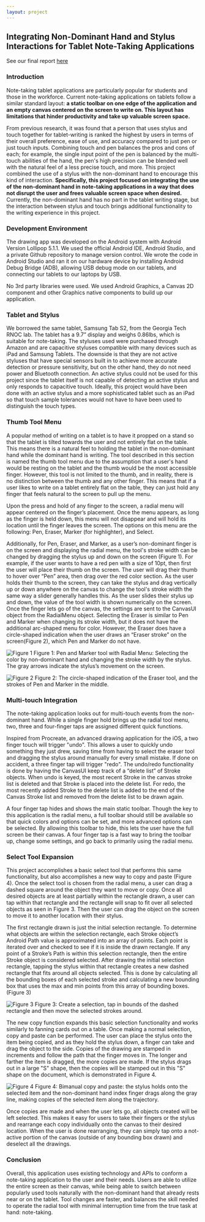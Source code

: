 ```yaml
---
layout: project
---
```


## Integrating Non-Dominant Hand and Stylus Interactions for Tablet Note-Taking Applications

See our final report [here](./report.pdf)

### Introduction

Note-taking tablet applications are particularly popular for students and those in the workforce. Current note-taking applications on tablets follow a similar standard layout: **a static toolbar on one edge of the application and an empty canvas centered on the screen to write on. This layout has limitations that hinder productivity and take up valuable screen space.**

From previous research, it was found that a person that uses stylus and touch together for tablet-writing is ranked the highest by users in terms of their overall preference, ease of use, and accuracy compared to just pen or just touch inputs. Combining touch and pen balances the pros and cons of each; for example, the single input point of the pen is balanced by the multi-touch abilities of the hand, the pen's high precision can be blended well with the natural feel of a less precise touch, and more. This project combined the use of a stylus with the non-dominant hand to encourage this kind of interaction. **Specifically, this project focused on integrating the use of the non-dominant hand in note-taking applications in a way that does not disrupt the user and frees valuable screen space when desired.** Currently, the non-dominant hand has no part in the tablet writing stage, but the interaction between stylus and touch brings additional functionality to the writing experience in this project.

### Development Environment

The drawing app was developed on the Android system with Android Version Lollipop 5.1.1. We used the official Android IDE, Android Studio, and a private Github repository to manage version control. We wrote the code in Android Studio and ran it on our hardware device by installing Android Debug Bridge (ADB), allowing USB debug mode on our tablets, and connecting our tablets to our laptops by USB.

No 3rd party libraries were used. We used Android Graphics, a Canvas 2D component and other Graphics native components to build up our application.

### Tablet and Stylus

We borrowed the same tablet, Samsung Tab S2, from the Georgia Tech RNOC lab. The tablet has a 9.7” display and weighs 0.86lbs, which is suitable for note-taking. The styluses used were purchased through Amazon and are capacitive styluses compatible with many devices such as iPad and Samsung Tablets. The downside is that they are not active styluses that have special sensors built in to achieve more accurate detection or pressure sensitivity, but on the other hand, they do not need power and Bluetooth connection. An active stylus could not be used for this project since the tablet itself is not capable of detecting an active stylus and only responds to capacitive touch. Ideally, this project would have been done with an active stylus and a more sophisticated tablet such as an iPad so that touch sample tolerances would not have to have been used to distinguish the touch types.

### Thumb Tool Menu

A popular method of writing on a tablet is to have it propped on a stand so that the tablet is tilted towards the user and not entirely flat on the table. This means there is a natural feel to holding the tablet in the non-dominant hand while the dominant hand is writing. The tool described in this section is named the thumb tool menu due to the assumption that a user's hand would be resting on the tablet and the thumb would be the most accessible finger. However, this tool is not limited to the thumb, and in reality, there is no distinction between the thumb and any other finger. This means that if a user likes to write on a tablet entirely flat on the table, they can just hold any finger that feels natural to the screen to pull up the menu.

Upon the press and hold of any finger to the screen, a radial menu will appear centered on the finger’s placement. Once the menu appears, as long as the finger is held down, this menu will not disappear and will hold its location until the finger leaves the screen. The options on this menu are the following: Pen, Eraser, Marker (for highlighter), and Select.

Additionally, for Pen, Eraser, and Marker, as a user’s non-dominant finger is on the screen and displaying the radial menu, the tool's stroke width can be changed by dragging the stylus up and down on the screen (Figure 1). For example, if the user wants to have a red pen with a size of 10pt, then first the user will place their thumb on the screen. The user will drag their thumb to hover over “Pen” area, then drag over the red color section. As the user holds their thumb to the screen, they can take the stylus and drag vertically up or down anywhere on the canvas to change the tool's stroke width the same way a slider generally handles this. As the user slides their stylus up and down, the value of the tool width is shown numerically on the screen. Once the finger lets go of the canvas, the settings are sent to the CanvasUI object from the RadialMenu object. Selecting the Eraser is similar to Pen and Marker when changing its stroke width, but it does not have the additional arc-shaped menu for color. However, the Eraser does have a circle-shaped indication when the user draws an “Eraser stroke” on the screen(Figure 2), which Pen and Marker do not have.

![Figure 1](https://i.imgur.com/dCsq1Ef.jpg)
Figure 1: Pen and Marker tool with Radial Menu: Selecting the color by non-dominant hand and changing the stroke width by the stylus. The gray arrows indicate the stylus’s movement on the screen.

![Figure 2](https://i.imgur.com/UxplSI3.jpg)
Figure 2: The circle-shaped indication of the Eraser tool, and the strokes of Pen and Marker in the middle.

### Multi-touch Integration

The note-taking application looks out for multi-touch events from the non-dominant hand. While a single finger hold brings up the radial tool menu, two, three and four-finger taps are assigned different quick functions.

Inspired from Procreate, an advanced drawing application for the iOS, a two finger touch will trigger "undo". This allows a user to quickly undo something they just drew, saving time from having to select the eraser tool and dragging the stylus around manually for every small mistake. If done on accident, a three finger tap will trigger "redo". The undo/redo functionality is done by having the CanvasUI keep track of a “delete list” of Stroke objects. When undo is keyed, the most recent Stroke in the canvas stroke list is deleted and that Stroke is placed into the delete list. For redo, the most recently added Stroke to the delete list is added to the end of the Canvas Stroke list and removed from the delete list to be drawn again.

A four finger tap hides and shows the main static toolbar. Though the key to this application is the radial menu, a full toolbar should still be available so that quick colors and options can be set, and more advanced options can be selected. By allowing this toolbar to hide, this lets the user have the full screen be their canvas. A four finger tap is a fast way to bring the toolbar up, change some settings, and go back to primarily using the radial menu.

### Select Tool Expansion

This project accomplishes a basic select tool that performs this same functionality, but also accomplishes a new way to copy and paste (Figure 4). Once the select tool is chosen from the radial menu, a user can drag a dashed square around the object they want to move or copy. Once all desired objects are at least partially within the rectangle drawn, a user can tap within that rectangle and the rectangle will snap to fit over all selected objects as seen in Figure 3. Then the user can drag the object on the screen to move it to another location with their stylus.

The first rectangle drawn is just the initial selection rectangle. To determine what objects are within the selection rectangle, each Stroke object’s Android Path value is approximated into an array of points. Each point is iterated over and checked to see if it is inside the drawn rectangle. If any point of a Stroke’s Path is within this selection rectangle, then the entire Stroke object is considered selected. After drawing the initial selection rectangle, tapping the stylus within that rectangle creates a new dashed rectangle that fits around all objects selected. This is done by calculating all the bounding boxes of each selected stroke and calculating a new bounding box that uses the max and min points from this array of bounding boxes.(Figure 3)

![Figure 3](https://i.imgur.com/lTaegsk.png)
Figure 3: Create a selection, tap in bounds of the dashed rectangle and then move the selected strokes around.

The new copy function expands this basic selection functionality and works similarly to fanning cards out on a table. Once making a normal selection, copy and paste can be performed. The user can place the stylus onto the item being copied, and as they hold the stylus down, a finger can take and drag the object to the side. Copies of the drawing are stamped in increments and follow the path that the finger moves in. The longer and farther the item is dragged, the more copies are made. If the stylus drags out in a large "S" shape, then the copies will be stamped out in this "S" shape on the document, which is demonstrated in Figure 4.

![Figure 4](https://i.imgur.com/3AmH5Zy.jpg)
Figure 4: Bimanual copy and paste: the stylus holds onto the selected item and the non-dominant hand index finger drags along the gray line, making copies of the selected item along the trajectory.

Once copies are made and when the user lets go, all objects created will be left selected. This makes it easy for users to take their fingers or the stylus and rearrange each copy individually onto the canvas to their desired location. When the user is done rearranging, they can simply tap onto a not-active portion of the canvas (outside of any bounding box drawn) and deselect all the drawings.

### Conclusion

Overall, this application uses existing technology and APIs to conform a note-taking application to the user and their needs. Users are able to utilize the entire screen as their canvas, while being able to switch between popularly used tools naturally with the non-dominant hand that already rests near or on the tablet. Tool changes are faster, and balances the skill needed to operate the radial tool with minimal interruption time from the true task at hand: note-taking.